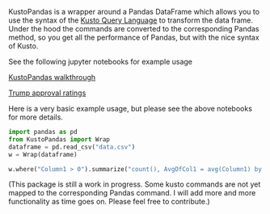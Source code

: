 KustoPandas is a wrapper around a Pandas DataFrame which allows you to use the syntax of the 
[Kusto Query Language](https://docs.microsoft.com/en-us/azure/data-explorer/kusto/query/) to transform the data frame.  Under the hood the commands are converted to the corresponding Pandas method, so you get all the performance of Pandas, but with the nice syntax of Kusto.

See the following jupyter notebooks for example usage

[KustoPandas walkthrough](https://github.com/js850/KustoPandas/blob/master/examples/kusto_pandas_walkthrough.ipynb)

[Trump approval ratings](https://github.com/js850/KustoPandas/blob/master/examples/trump_approval_ratings.ipynb)


Here is a very basic example usage, but please see the above notebooks for more details.

```python
import pandas as pd
from KustoPandas import Wrap
dataframe = pd.read_csv("data.csv")
w = Wrap(dataframe)

w.where("Column1 > 0").summarize("count(), AvgOfCol1 = avg(Column1) by Column2")

```

(This package is still a work in progress.  Some kusto commands are not yet mapped to the corresponding Pandas command.  I will add more and more functionality as time goes on.  Please feel free to contribute.)
